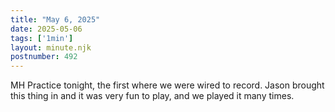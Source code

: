 ```yaml
---
title: "May 6, 2025"
date: 2025-05-06
tags: ['1min']
layout: minute.njk
postnumber: 492
---
```

MH Practice tonight, the first where we were wired to record. Jason brought this thing in and it was very fun to play, and we played it many times. 